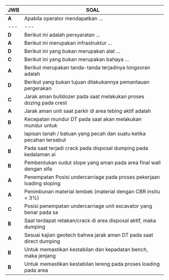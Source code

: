 ﻿| __JWB__ | __SOAL__ |
|---|---|
| __A__   | Apabila operator mendapatkan ... |
|---|---|
| __D__   | Berikut ini adalah persyaratan ... |
| __A__   | Berikut ini merupakan  infrastruktur ... |
| __D__   | Berikut ini yang bukan merupakan alat ... |
| __C__   | Berikut ini yang bukan merupakan bahaya ... |
| __A__   | Berikut merupakan tanda-tanda terjadinya longsoran adalah                 |
| __D__   | Berikut yang bukan tujuan dilakukannya pemantauan pergerakan              |
| __C__   | Jarak aman bulldozer pada saat melakukan proses dozing pada crest         |
| __A__   | Jarak aman unit saat parkir di area tebing aktif adalah                   |
| __B__   | Kecepatan mundur DT pada saat akan melakukan mundur untuk                 |
| __A__   | lapisan tanah / batuan yang pecah dan suatu ketika pecahan tersebut       |
| __B__   | Pada saat terjadi crack pada disposal dumping pada kedalaman ai           |
| __B__   | Pembentukan sudut slope yang aman pada area final wall dengan sifa        |
| __A__   | Penempatan Posisi undercarriage pada proses pekerjaan loading sloping     |
| __A__   | Penimbunan material lembek (material dengan CBR insitu < 3%)              |
| __C__ | Posisi penempatan undercarriage unit excavator yang benar pada sa         |
| __B__ | Saat terdapat retakan/crack di area disposal aktif, maka dumping          |
| __A__ | Sesuai kajian geotech bahwa jarak aman DT pada saat direct dumping        |
| __B__ | Untuk memastikan kestabilan dan kepadatan bench, maka jenjang             |
| __B__ | Untuk memastikan kestabilan lereng pada proses loading pada area |
